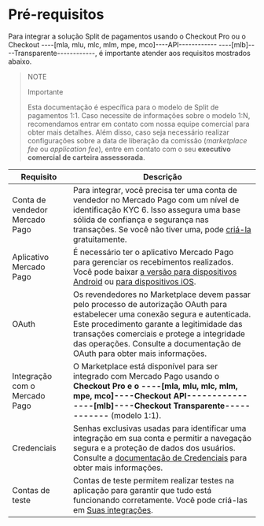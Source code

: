 # Pré-requisitos

Para integrar a solução Split de pagamentos usando o Checkout Pro ou o Checkout ----[mla, mlu, mlc, mlm, mpe, mco]----API------------ ----[mlb]----Transparente------------, é importante atender aos requisitos mostrados abaixo.

> NOTE
>
> Importante
>
> Esta documentação é específica para o modelo de Split de pagamentos 1:1. Caso necessite de informações sobre o modelo 1:N, recomendamos entrar em contato com nossa equipe comercial para obter mais detalhes. Além disso, caso seja necessário realizar configurações sobre a data de liberação da comissão (_marketplace fee_ ou _application fee_), entre em contato com o seu **executivo comercial de carteira assessorada**.

| Requisito                        | Descrição                                                                                                                                                                                                                                      |
|----------------------------------|--------------------------------------------------------------------------------------------------------------------------------------------------------------------------------------------------------------------------------------------------|
| Conta de vendedor Mercado Pago    | Para integrar, você precisa ter uma conta de vendedor no Mercado Pago com um nível de identificação KYC 6. Isso assegura uma base sólida de confiança e segurança nas transações. Se você não tiver uma, pode [criá-la](https://www.mercadopago.com.br/hub/registration/landing) gratuitamente. |
| Aplicativo Mercado Pago           | É necessário ter o aplicativo Mercado Pago para gerenciar os recebimentos realizados. Você pode baixar [a versão para dispositivos Android](https://play.google.com/store/apps/details?id=com.mercadopago.wallet&hl=es_419) ou [para dispositivos iOS](https://apps.apple.com/br/app/mercado-pago/id925436649).                                                                       |
| OAuth                            | Os revendedores no Marketplace devem passar pelo processo de autorização OAuth para estabelecer uma conexão segura e autenticada. Este procedimento garante a legitimidade das transações comerciais e protege a integridade das operações. Consulte a documentação de OAuth para obter mais informações. |
| Integração com o Mercado Pago     | O Marketplace está disponível para ser integrado com Mercado Pago usando o **Checkout Pro e o ----[mla, mlu, mlc, mlm, mpe, mco]----Checkout API------------ ----[mlb]----Checkout Transparente------------** (modelo 1:1).                                                                                                           |
| Credenciais                     | Senhas exclusivas usadas para identificar uma integração em sua conta e permitir a navegação segura e a proteção de dados dos usuários. Consulte a [documentação de Credenciais](/developers/en/docs/split-payments/additional-content/your-integrations/credentials) para obter mais informações.                     |
| Contas de teste                 | Contas de teste permitem realizar testes na aplicação para garantir que tudo está funcionando corretamente. Você pode criá-las em [Suas integrações](https://www.mercadopago.com.br/developers/panel/app).                                                                              |
